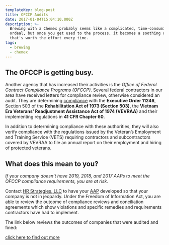 ```yaml
---
templateKey: blog-post
title: OFCCP Audits
date: 2017-01-04T15:04:10.000Z
description: >-
  Brewing with a Chemex probably seems like a complicated, time-consuming
  ordeal, but once you get used to the process, it becomes a soothing ritual
  that's worth the effort every time.
tags:
  - brewing
  - chemex
---
```

## The OFCCP is getting busy.

Another agency that has increased their activities is the _Office of Federal Contract Compliance Programs (OFCCP)_.  Several federal contractors in our area have received letters for compliance review, otherwise considered an audit.  They are determining [compliance](/compliance) with the **Executive Order 11246**, Section 503 of the **Rehabilitation Act of 1973 (Section 503)**, the **Vietnam Era Veterans’ Readjustment Assistance Act of 1974 (VEVRAA)** and their implementing regulations in **41 CFR Chapter 60**.  

In addition to determining compliance with these authorities, they will also verify compliance with the regulations issued by the Veteran’s Employment and Training Service (VETS) requiring contractors and subcontractors covered by VEVRAA to file an annual report on their employment and hiring of protected veterans. 

## What does this mean to you?

_If your company doesn’t have 2019, 2018, and 2017 AAPs to meet the OFCCP compliance requirements, you are at risk._

Contact [HR Strategies, LLC](/contact) to have your [AAP](/compliance/affirmative-action) developed so that your company is not in jeopardy.  Under the Freedom of Information Act, you are able to review the outcome of compliance reviews and conciliation agreements which show violations and specific remedies and requirements contractors have had to implement. 

The link below reviews the outcomes of companies that were audited and fined:

[click here to find out more](https://www.dol.gov/ofccp/foia/foialibrary/index.html?utm_campaign=directive201903&utm_medium=email&utm_source=govdelivery)
